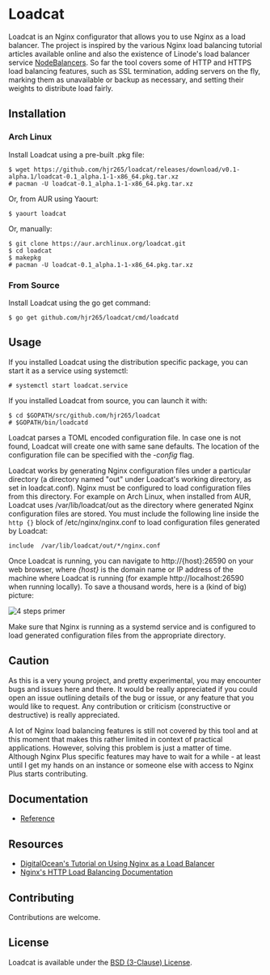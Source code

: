 # Loadcat

Loadcat is an Nginx configurator that allows you to use Nginx as a load balancer. The project is inspired by the various Nginx load balancing tutorial articles available online and also the existence of Linode's load balancer service [NodeBalancers](https://www.linode.com/nodebalancers). So far the tool covers some of HTTP and HTTPS load balancing features, such as SSL termination, adding servers on the fly, marking them as unavailable or backup as necessary, and setting their weights to distribute load fairly.

## Installation

### Arch Linux

Install Loadcat using a pre-built .pkg file:

~~~
$ wget https://github.com/hjr265/loadcat/releases/download/v0.1-alpha.1/loadcat-0.1_alpha.1-1-x86_64.pkg.tar.xz
# pacman -U loadcat-0.1_alpha.1-1-x86_64.pkg.tar.xz
~~~

Or, from AUR using Yaourt:

~~~
$ yaourt loadcat
~~~

Or, manually:

~~~
$ git clone https://aur.archlinux.org/loadcat.git
$ cd loadcat
$ makepkg
# pacman -U loadcat-0.1_alpha.1-1-x86_64.pkg.tar.xz
~~~

### From Source

Install Loadcat using the go get command:

```
$ go get github.com/hjr265/loadcat/cmd/loadcatd
```

## Usage

If you installed Loadcat using the distribution specific package, you can start it as a service using systemctl:

```
# systemctl start loadcat.service
```

If you installed Loadcat from source, you can launch it with:

```
$ cd $GOPATH/src/github.com/hjr265/loadcat
# $GOPATH/bin/loadcatd
```

Loadcat parses a TOML encoded configuration file. In case one is not found, Loadcat will create one with same sane defaults. The location of the configuration file can be specified with the _-config_ flag.

Loadcat works by generating Nginx configuration files under a particular directory (a directory named "out" under Loadcat's working directory, as set in loadcat.conf). Nginx must be configured to load configuration files from this directory. For example on Arch Linux, when installed from AUR, Loadcat uses /var/lib/loadcat/out as the directory where generated Nginx configuration files are stored. You must include the following line inside the `http {}` block of /etc/nginx/nginx.conf to load configuration files generated by Loadcat:

```
include  /var/lib/loadcat/out/*/nginx.conf
```

Once Loadcat is running, you can navigate to http://{host}:26590 on your web browser, where _{host}_ is the domain name or IP address of the machine where Loadcat is running (for example http://localhost:26590 when running locally). To save a thousand words, here is a (kind of big) picture:

![4 steps primer](http://i.imgur.com/7l6zN5n.png)

Make sure that Nginx is running as a systemd service and is configured to load generated configuration files from the appropriate directory.

## Caution

As this is a very young project, and pretty experimental, you may encounter bugs and issues here and there. It would be really appreciated if you could open an issue outlining details of the bug or issue, or any feature that you would like to request. Any contribution or criticism (constructive or destructive) is really appreciated.

A lot of Nginx load balancing features is still not covered by this tool and at this moment that makes this rather limited in context of practical applications. However, solving this problem is just a matter of time. Although Nginx Plus specific features may have to wait for a while - at least until I get my hands on an instance or someone else with access to Nginx Plus starts contributing.

## Documentation

- [Reference](http://godoc.org/github.com/hjr265/loadcat)

## Resources

- [DigitalOcean's Tutorial on Using Nginx as a Load Balancer](https://www.digitalocean.com/community/tutorials/how-to-set-up-nginx-load-balancing)
- [Nginx's HTTP Load Balancing Documentation](http://nginx.org/en/docs/http/load_balancing.html)

## Contributing

Contributions are welcome.

## License

Loadcat is available under the [BSD (3-Clause) License](http://opensource.org/licenses/BSD-3-Clause).
